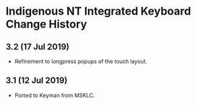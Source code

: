 Indigenous NT Integrated Keyboard Change History
=======================

3.2 (17 Jul 2019)
-----------------

* Refinement to longpress popups of the touch layout.

3.1 (12 Jul 2019)
-----------------

* Ported to Keyman from MSKLC.
